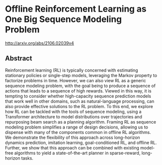 # Offline Reinforcement Learning as One Big Sequence Modeling Problem
http://arxiv.org/abs/2106.02039v4
## Abstract
Reinforcement learning (RL) is typically concerned with estimating stationary policies or single-step models, leveraging the Markov property to factorize problems in time. However, we can also view RL as a generic sequence modeling problem, with the goal being to produce a sequence of actions that leads to a sequence of high rewards. Viewed in this way, it is tempting to consider whether high-capacity sequence prediction models that work well in other domains, such as natural-language processing, can also provide effective solutions to the RL problem. To this end, we explore how RL can be tackled with the tools of sequence modeling, using a Transformer architecture to model distributions over trajectories and repurposing beam search as a planning algorithm. Framing RL as sequence modeling problem simplifies a range of design decisions, allowing us to dispense with many of the components common in offline RL algorithms. We demonstrate the flexibility of this approach across long-horizon dynamics prediction, imitation learning, goal-conditioned RL, and offline RL. Further, we show that this approach can be combined with existing model-free algorithms to yield a state-of-the-art planner in sparse-reward, long-horizon tasks.